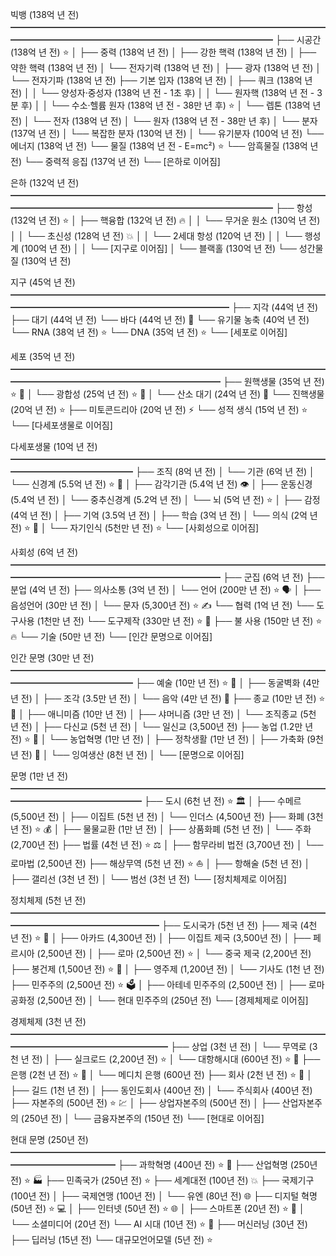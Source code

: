 빅뱅 (138억 년 전) ━━━━━━━━━━━━━━━━━━━━━━━━━━━━━━━━━━━━━━━━━━━━━━━━━━━━━━━━━━━━━━━━━━
├── 시공간 (138억 년 전) ⭐️
│   ├── 중력 (138억 년 전)
│   ├── 강한 핵력 (138억 년 전)
│   ├── 약한 핵력 (138억 년 전)
│   └── 전자기력 (138억 년 전)
│       ├── 광자 (138억 년 전)
│       └── 전자기파 (138억 년 전)
├── 기본 입자 (138억 년 전)
│   ├── 쿼크 (138억 년 전)
│   │   └── 양성자·중성자 (138억 년 전 - 1초 후)
│   │       └── 원자핵 (138억 년 전 - 3분 후)
│   │           └── 수소·헬륨 원자 (138억 년 전 - 38만 년 후) ⭐️
│   └── 렙톤 (138억 년 전)
│       └── 전자 (138억 년 전)
│           └── 원자 (138억 년 전 - 38만 년 후)
│               └── 분자 (137억 년 전)
│                   └── 복잡한 분자 (130억 년 전)
│                       └── 유기분자 (100억 년 전)
└── 에너지 (138억 년 전)
    └── 물질 (138억 년 전 - E=mc²) ⭐️
        └── 암흑물질 (138억 년 전)
            └── 중력적 응집 (137억 년 전)
                └── [은하로 이어짐]

은하 (132억 년 전) ━━━━━━━━━━━━━━━━━━━━━━━━━━━━━━━━━━━━━━━━━━━━━━━━━━━━━━━━━━━━━━━━━━
├── 항성 (132억 년 전) ⭐️
│   ├── 핵융합 (132억 년 전) 🔥
│   │   └── 무거운 원소 (130억 년 전)
│   │       └── 초신성 (128억 년 전) 💥
│   │           └── 2세대 항성 (120억 년 전)
│   │               └── 행성계 (100억 년 전)
│   │                   └── [지구로 이어짐]
│   └── 블랙홀 (130억 년 전)
└── 성간물질 (130억 년 전)

지구 (45억 년 전) ━━━━━━━━━━━━━━━━━━━━━━━━━━━━━━━━━━━━━━━━━━━━━━━━━━━━━━━━━━━━━
├── 지각 (44억 년 전)
├── 대기 (44억 년 전)
└── 바다 (44억 년 전) 🌊
    └── 유기물 농축 (40억 년 전)
        └── RNA (38억 년 전) ⭐️
            └── DNA (35억 년 전) ⭐️
                └── [세포로 이어짐]

세포 (35억 년 전) ━━━━━━━━━━━━━━━━━━━━━━━━━━━━━━━━━━━━━━━━━━━━━━━━━━━━━━━━━━━━
├── 원핵생물 (35억 년 전) ⭐️ 🦠
│   └── 광합성 (25억 년 전) ⭐️ 🌱
│       └── 산소 대기 (24억 년 전) 💨
└── 진핵생물 (20억 년 전) ⭐️
    ├── 미토콘드리아 (20억 년 전) ⚡
    └── 성적 생식 (15억 년 전) ⭐️
        └── [다세포생물로 이어짐]

다세포생물 (10억 년 전) ━━━━━━━━━━━━━━━━━━━━━━━━━━━━━━━━━━━━━━━━━━━━━━━━━━
├── 조직 (8억 년 전)
│   └── 기관 (6억 년 전)
│       └── 신경계 (5.5억 년 전) ⭐️ 🧠
│           ├── 감각기관 (5.4억 년 전) 👁️
│           ├── 운동신경 (5.4억 년 전)
│           └── 중추신경계 (5.2억 년 전)
│               └── 뇌 (5억 년 전) ⭐️
│                   ├── 감정 (4억 년 전)
│                   ├── 기억 (3.5억 년 전)
│                   ├── 학습 (3억 년 전)
│                   └── 의식 (2억 년 전) ⭐️ 💭
│                       └── 자기인식 (5천만 년 전) ⭐️
└── [사회성으로 이어짐]

사회성 (6억 년 전) ━━━━━━━━━━━━━━━━━━━━━━━━━━━━━━━━━━━━━━━━━━━━━━━━━━━━━━━━━━━━
├── 군집 (6억 년 전)
├── 분업 (4억 년 전)
├── 의사소통 (3억 년 전)
│   └── 언어 (200만 년 전) ⭐️ 🗣️
│       ├── 음성언어 (30만 년 전)
│       └── 문자 (5,300년 전) ⭐️ ✍️
└── 협력 (1억 년 전)
    └── 도구사용 (1천만 년 전)
        └── 도구제작 (330만 년 전) ⭐️ 🔨
            ├── 불 사용 (150만 년 전) ⭐️ 🔥
            └── 기술 (50만 년 전)
                └── [인간 문명으로 이어짐]

인간 문명 (30만 년 전) ━━━━━━━━━━━━━━━━━━━━━━━━━━━━━━━━━━━━━━━━━━━━━━━━━━
├── 예술 (10만 년 전) ⭐️ 🎨
│   ├── 동굴벽화 (4만 년 전)
│   ├── 조각 (3.5만 년 전)
│   └── 음악 (4만 년 전) 🎵
├── 종교 (10만 년 전) ⭐️ 🙏
│   ├── 애니미즘 (10만 년 전)
│   ├── 샤머니즘 (3만 년 전)
│   └── 조직종교 (5천 년 전)
│       ├── 다신교 (5천 년 전)
│       └── 일신교 (3,500년 전)
├── 농업 (1.2만 년 전) ⭐️ 🌾
│   └── 농업혁명 (1만 년 전)
│       ├── 정착생활 (1만 년 전)
│       ├── 가축화 (9천 년 전) 🐄
│       └── 잉여생산 (8천 년 전)
│           └── [문명으로 이어짐]

문명 (1만 년 전) ━━━━━━━━━━━━━━━━━━━━━━━━━━━━━━━━━━━━━━━━━━━━━━━━━━━
├── 도시 (6천 년 전) ⭐️ 🏛️
│   ├── 수메르 (5,500년 전)
│   ├── 이집트 (5천 년 전)
│   └── 인더스 (4,500년 전)
├── 화폐 (3천 년 전) ⭐️ 💰
│   ├── 물물교환 (1만 년 전)
│   ├── 상품화폐 (5천 년 전)
│   └── 주화 (2,700년 전)
├── 법률 (4천 년 전) ⭐️ ⚖️
│   ├── 함무라비 법전 (3,700년 전)
│   └── 로마법 (2,500년 전)
├── 해상무역 (5천 년 전) ⭐️ ⛵
│   ├── 항해술 (5천 년 전)
│   ├── 갤리선 (3천 년 전)
│   └── 범선 (3천 년 전)
└── [정치체제로 이어짐]

정치체제 (5천 년 전) ━━━━━━━━━━━━━━━━━━━━━━━━━━━━━━━━━━━━━━━━━━━━━━━━━━━━━
├── 도시국가 (5천 년 전)
├── 제국 (4천 년 전) ⭐️ 👑
│   ├── 아카드 (4,300년 전)
│   ├── 이집트 제국 (3,500년 전)
│   ├── 페르시아 (2,500년 전)
│   ├── 로마 (2,500년 전) ⭐️
│   └── 중국 제국 (2,200년 전)
├── 봉건제 (1,500년 전) ⭐️ 🏰
│   ├── 영주제 (1,200년 전)
│   └── 기사도 (1천 년 전)
├── 민주주의 (2,500년 전) ⭐️ 🗳️
│   ├── 아테네 민주주의 (2,500년 전)
│   ├── 로마 공화정 (2,500년 전)
│   └── 현대 민주주의 (250년 전)
└── [경제체제로 이어짐]

경제체제 (3천 년 전) ━━━━━━━━━━━━━━━━━━━━━━━━━━━━━━━━━━━━━━━━━━━━━━━━━━━━━━
├── 상업 (3천 년 전)
│   └── 무역로 (3천 년 전)
│       ├── 실크로드 (2,200년 전) ⭐️
│       └── 대항해시대 (600년 전) ⭐️ 🚢
├── 은행 (2천 년 전) ⭐️ 🏦
│   └── 메디치 은행 (600년 전)
├── 회사 (2천 년 전) ⭐️ 🏢
│   ├── 길드 (1천 년 전)
│   ├── 동인도회사 (400년 전)
│   └── 주식회사 (400년 전)
├── 자본주의 (500년 전) ⭐️ 💹
│   ├── 상업자본주의 (500년 전)
│   ├── 산업자본주의 (250년 전)
│   └── 금융자본주의 (150년 전)
└── [현대로 이어짐]

현대 문명 (250년 전) ━━━━━━━━━━━━━━━━━━━━━━━━━━━━━━━━━━━━━━━━━━━━━━━━
├── 과학혁명 (400년 전) ⭐️ 🔬
├── 산업혁명 (250년 전) ⭐️ 🏭
├── 민족국가 (250년 전) ⭐️
├── 세계대전 (100년 전) 💥
├── 국제기구 (100년 전)
│   ├── 국제연맹 (100년 전)
│   └── 유엔 (80년 전) 🌐
├── 디지털 혁명 (50년 전) ⭐️ 💻
│   ├── 인터넷 (50년 전) ⭐️ 🌐
│   ├── 스마트폰 (20년 전) ⭐️ 📱
│   └── 소셜미디어 (20년 전)
└── AI 시대 (10년 전) ⭐️ 🤖
    ├── 머신러닝 (30년 전)
    ├── 딥러닝 (15년 전)
    └── 대규모언어모델 (5년 전) ⭐️
